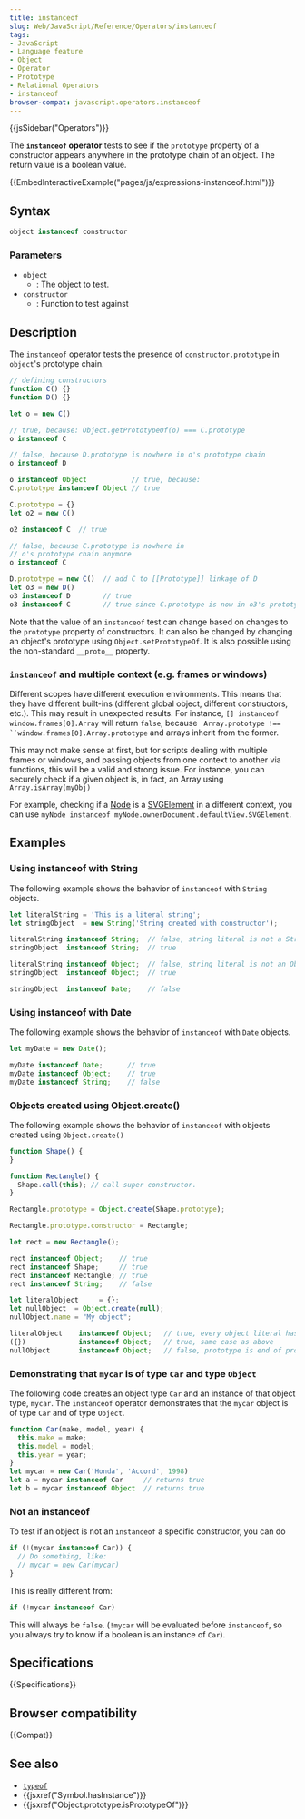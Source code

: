 ```yaml
---
title: instanceof
slug: Web/JavaScript/Reference/Operators/instanceof
tags:
- JavaScript
- Language feature
- Object
- Operator
- Prototype
- Relational Operators
- instanceof
browser-compat: javascript.operators.instanceof
---
```

{{jsSidebar("Operators")}}

The **`instanceof` operator** tests to see if the `prototype` property of a
constructor appears anywhere in the prototype chain of an object. The return
value is a boolean value.

{{EmbedInteractiveExample("pages/js/expressions-instanceof.html")}}

## Syntax

```js
object instanceof constructor
```

### Parameters

*   `object`
    *   : The object to test.
*   `constructor`
    *   : Function to test against

## Description

The `instanceof` operator tests the presence of `constructor.prototype` in
`object`'s prototype chain.

```js
// defining constructors
function C() {}
function D() {}

let o = new C()

// true, because: Object.getPrototypeOf(o) === C.prototype
o instanceof C

// false, because D.prototype is nowhere in o's prototype chain
o instanceof D

o instanceof Object           // true, because:
C.prototype instanceof Object // true

C.prototype = {}
let o2 = new C()

o2 instanceof C  // true

// false, because C.prototype is nowhere in
// o's prototype chain anymore
o instanceof C

D.prototype = new C()  // add C to [[Prototype]] linkage of D
let o3 = new D()
o3 instanceof D        // true
o3 instanceof C        // true since C.prototype is now in o3's prototype chain
```

Note that the value of an `instanceof` test can change based on changes to the
`prototype` property of constructors. It can also be changed by changing an
object's prototype using `Object.setPrototypeOf`. It is also possible using the
non-standard `__proto__` property.

### `instanceof` and multiple context (e.g. frames or windows)

Different scopes have different execution environments. This means that they
have different built-ins (different global object, different constructors,
etc.). This may result in unexpected results. For instance,
`[] instanceof window.frames[0].Array` will return `false`, because
`  Array.prototype !== ``window.frames[0].Array.prototype ` and arrays inherit
from the former.

This may not make sense at first, but for scripts dealing with multiple frames
or windows, and passing objects from one context to another via functions, this
will be a valid and strong issue. For instance, you can securely check if a
given object is, in fact, an Array using `Array.isArray(myObj)`

For example, checking if a [Node](/en-US/docs/Web/API/Node) is
a [SVGElement](/en-US/docs/Web/API/SVGElement) in a different context, you can
use `myNode instanceof myNode.ownerDocument.defaultView.SVGElement`.

## Examples

### Using instanceof with String

The following example shows the behavior of `instanceof` with `String` objects.

```js
let literalString = 'This is a literal string';
let stringObject  = new String('String created with constructor');

literalString instanceof String;  // false, string literal is not a String
stringObject  instanceof String;  // true

literalString instanceof Object;  // false, string literal is not an Object
stringObject  instanceof Object;  // true

stringObject  instanceof Date;    // false
```

### Using instanceof with Date

The following example shows the behavior of `instanceof` with `Date` objects.

```js
let myDate = new Date();

myDate instanceof Date;      // true
myDate instanceof Object;    // true
myDate instanceof String;    // false
```

### Objects created using Object.create()

The following example shows the behavior of `instanceof` with objects created
using `Object.create()`

```js
function Shape() {
}

function Rectangle() {
  Shape.call(this); // call super constructor.
}

Rectangle.prototype = Object.create(Shape.prototype);

Rectangle.prototype.constructor = Rectangle;

let rect = new Rectangle();

rect instanceof Object;    // true
rect instanceof Shape;     // true
rect instanceof Rectangle; // true
rect instanceof String;    // false

let literalObject     = {};
let nullObject  = Object.create(null);
nullObject.name = "My object";

literalObject    instanceof Object;   // true, every object literal has Object.prototype as prototype
({})             instanceof Object;   // true, same case as above
nullObject       instanceof Object;   // false, prototype is end of prototype chain (null)
```

### Demonstrating that `mycar` is of type `Car` and type `Object`

The following code creates an object type `Car` and an instance of that object
type, `mycar`. The `instanceof` operator demonstrates that the `mycar` object is
of type `Car` and of type `Object`.

```js
function Car(make, model, year) {
  this.make = make;
  this.model = model;
  this.year = year;
}
let mycar = new Car('Honda', 'Accord', 1998)
let a = mycar instanceof Car     // returns true
let b = mycar instanceof Object  // returns true
```

### Not an instanceof

To test if an object is not an `instanceof` a specific constructor, you can do

```js
if (!(mycar instanceof Car)) {
  // Do something, like:
  // mycar = new Car(mycar)
}
```

This is really different from:

```js
if (!mycar instanceof Car)
```

This will always be `false`. (`!mycar` will be evaluated before `instanceof`, so
you always try to know if a boolean is an instance of `Car`).

## Specifications

{{Specifications}}

## Browser compatibility

{{Compat}}

## See also

*   [`typeof`](/en-US/docs/Web/JavaScript/Reference/Operators/typeof)
*   {{jsxref("Symbol.hasInstance")}}
*   {{jsxref("Object.prototype.isPrototypeOf")}}
